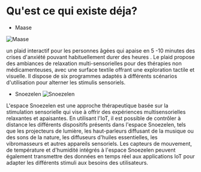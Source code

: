 # Qu'est ce qui existe déja? 

* Maase 
 
![Maase](https://www.senioractu.com/photo/art/grande/33499016-30859737.jpg?v=1557388244)

un plaid interactif  pour les personnes âgées qui apaise en 5 -10 minutes des crises d'anxiété pouvant habituellement durer des heures . Le plaid propose des ambiances de relaxation multi-sensorielles pour des thérapies non médicamenteuses, avec une surface textile offrant une exploration tactile et visuelle. Il dispose de six programmes adaptés à différents scénarios d'utilisation pour alterner les stimulis sensoriels. 


* Snoezelen 
![Snoezelen](https://i0.wp.com/assocalliope.fr/wp-content/uploads/2018/10/GODDERIDGE-Bernard-showroom-petrarque.jpg?fit=1193%2C796)


L'espace Snoezelen est une approche thérapeutique basée sur la stimulation sensorielle qui vise à offrir des expériences multisensorielles relaxantes et apaisantes. En utilisant l'IoT, il est possible de contrôler à distance les différents dispositifs présents dans l'espace Snoezelen, tels que les projecteurs de lumière, les haut-parleurs diffusant de la musique ou des sons de la nature, les diffuseurs d'huiles essentielles, les vibromasseurs et autres appareils sensoriels.
Les capteurs de mouvement, de température et d'humidité intégrés à l'espace Snoezelen peuvent également transmettre des données en temps réel aux applications IoT pour adapter les différents stimuli aux besoins des utilisateurs.
